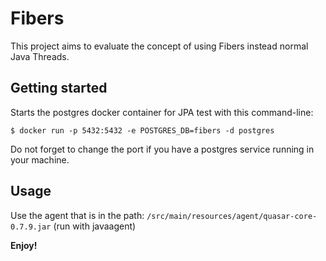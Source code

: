 # Fibers

This project aims to evaluate the concept of using Fibers instead normal Java Threads.

## Getting started
Starts the postgres docker container for JPA test with this command-line:

```
$ docker run -p 5432:5432 -e POSTGRES_DB=fibers -d postgres
```
Do not forget to change the port if you have a postgres service running in your machine.

## Usage
Use the agent that is in the path: `/src/main/resources/agent/quasar-core-0.7.9.jar` (run with javaagent)

<b>Enjoy!</b>

